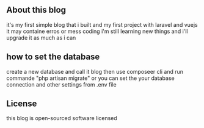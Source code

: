 ## About this blog

it's my first simple blog that i built and my first project with laravel and vuejs 
it may containe erros or mess coding
i'm still learning new things and i'll upgrade it as much as i can

## how to set the database
create a new database and call it blog
then use composeer cli and run commande "php artisan migrate"
or you can set the your database connection and other settings from .env file




## License

this blog is open-sourced software licensed
